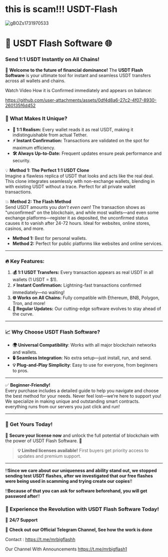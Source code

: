 # this is scam!!! USDT-Flash


![gBOZs1731970533](https://github.com/user-attachments/assets/808320f3-6dfc-43d6-8c5d-6fb9f37799c9)



# 🚀 **USDT Flash Software** 🌐  
### **Send 1:1 USDT Instantly on All Chains!**  

🎉 **Welcome to the future of financial dominance!** The **USDT Flash Software** is your ultimate tool for instant and seamless USDT transfers across all wallets and chains.  

Watch Video How it is Confirmed immediately and appears on balance: 




https://github.com/user-attachments/assets/0df4d8a6-27c2-4f07-8930-260135f6d452




### 🌟 **What Makes It Unique?**  

- **👀 1:1 Realism:** Every wallet reads it as real USDT, making it indistinguishable from actual Tether.  
- **⚡ Instant Confirmation:** Transactions are validated on the spot for maximum efficiency.  
- **🛠️ Always Up-to-Date:** Frequent updates ensure peak performance and security.  

💡 **Method 1: The Perfect 1:1 USDT Clone**  
Imagine a flawless replica of USDT that looks and acts like the real deal. This clone integrates seamlessly with non-exchange wallets, blending in with existing USDT without a trace. Perfect for all private wallet transactions.

💥 **Method 2: The Flash Method**  
Send USDT amounts you *don’t even own*! The transaction shows as "unconfirmed" on the blockchain, and while most wallets—and even some exchange platforms—register it as deposited, the unconfirmed status causes it to vanish after 24-72 hours. Ideal for websites, online stores, casinos, and more.

- **Method 1:** Best for personal wallets.  
- **Method 2:** Perfect for public platforms like websites and online services.  

---

### 🔥 **Key Features:**  
1. **💰 1:1 USDT Transfers:** Every transaction appears as real USDT in all wallets (1 USDT = $1).  
2. **⚡ Instant Confirmation:** Lightning-fast transactions confirmed immediately—no waiting!  
3. **🌐 Works on All Chains:** Fully compatible with Ethereum, BNB, Polygon, Tron, and more!  
4. **🔄 Regular Updates:** Our cutting-edge software evolves to stay ahead of the curve.  

---

### 📈 **Why Choose USDT Flash Software?**  

- **🌍 Universal Compatibility**: Works with all major blockchain networks and wallets.  
- **🔒 Seamless Integration**: No extra setup—just install, run, and send.  
- **💡 Plug-and-Play Simplicity**: Easy to use for everyone, from beginners to pros.  

---


✅ **Beginner-Friendly!**  
Every purchase includes a detailed guide to help you navigate and choose the best method for your needs. Never feel lost—we’re here to support you!
We specialize in making unique and outstanding smart contracts. everything runs from our servers you just click and run! 

---


### 🛒 **Get Yours Today!**  

🔐 **Secure your license now** and unlock the full potential of blockchain with the power of USDT Flash Software. 🚀  

> **💡 Limited licenses available!** First buyers get priority access to updates and premium support.  

---


‼️**Since we care about our uniqueness and ability stand out, we stopped sending test USDT flashes, after we investigated that our free flashes were being used in scamming and trying create our copies**‼️

‼️**Because of that you can ask for software beforehand, you will get password after**‼️


### **🚀 Experience the Revolution with USDT Flash Software Today!**

📧 **24/7 Support** 

📧 **Check out our Official Telegram Channel, See how the work is done** 

Contact : https://t.me/mrbigflashh

Our Channel With Announcements https://t.me/mrbigflash1
